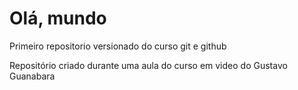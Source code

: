 # Olá, mundo
 Primeiro repositorio versionado do curso git e github

Repositório criado durante uma aula do curso em video do Gustavo Guanabara